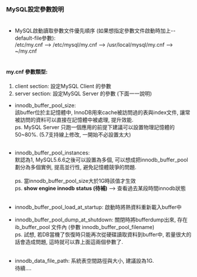 ### MySQL設定參數說明 <br><br>

* MySQL啟動讀取參數文件優先順序 (如果想指定參數文件啟動時加上--default-file參數): <br>
  /etc/my.cnf --> /etc/mysql/my.cnf --> /usr/local/mysql/my.cnf --> ~/my.cnf <br><br>
  
#### my.cnf 參數類型:
1. client section: 設定MySQL Client 的參數
2. server section: 設定MySQL Server 的參數 (下面一一說明) <br>

* innodb_buffer_pool_size: <br>
該buffer位於主記憶體中, InnoDB用來cache被訪問過的表與index文件, 讓常被訪問的資料可以直接在記憶體中被處理, 提升效能. <br>
ps. MySQL Server 只跑一個應用的前提下建議可以設置物理記憶體的50~80%. (5.7支持線上修改, 一開始不必設置太大) <br><br>

* innodb_buffer_pool_instances: <br>
默認為1, MySQL5.6.6之後可以設置為多個, 可以想成把innodb_buffer_pool劃分為多個實例, 提高並行性, 避免記憶體競爭的問題. <br><br>
ps. 當innodb_buffer_pool_size大於1G時該值才生效 <br>
ps. **show engine innodb status (待補)** --> 查看過去某段時間innodb狀態 <br><br>
  
* innodb_buffer_pool_load_at_startup: 啟動時將熱資料重新載入buffer中
* innodb_buffer_pool_dump_at_shutdown: 關閉時將bufferdump出來, 存在ib_buffer_pool 文件內 (參數 innodb_buffer_pool_filename) <br>
ps. 試想, 若DB當機了恢復時只能再次從硬碟讀取資料到buffer中, 若量很大的話會造成問題, 這時就可以靠上面這兩個參數了. <br><br>

* innodb_data_file_path: 系統表空間路徑與大小, 建議設為1G. <br>
待續....

  




